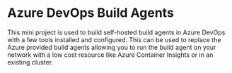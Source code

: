 # Azure DevOps Build Agents

This mini project is used to build self-hosted build agents in Azure DevOps with a few tools installed and configured. This can be used to replace the Azure provided build agents allowing you to run the build agent on your network with a low cost resource like Azure Container Insights or in an existing cluster.
